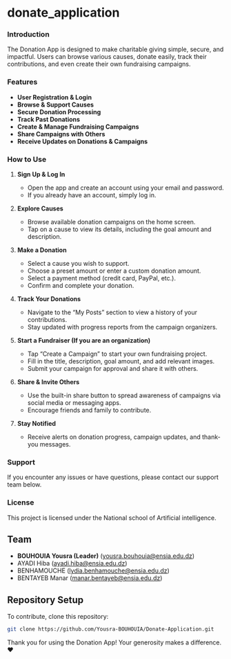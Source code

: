# donate_application

### Introduction

The Donation App is designed to make charitable giving simple, secure, and impactful. Users can browse various causes, donate easily, track their contributions, and even create their own fundraising campaigns.

### Features

- **User Registration & Login**
- **Browse & Support Causes**
- **Secure Donation Processing**
- **Track Past Donations**
- **Create & Manage Fundraising Campaigns**
- **Share Campaigns with Others**
- **Receive Updates on Donations & Campaigns**

### How to Use

1. **Sign Up & Log In**
   - Open the app and create an account using your email and password.
   - If you already have an account, simply log in.

2. **Explore Causes**
   - Browse available donation campaigns on the home screen.
   - Tap on a cause to view its details, including the goal amount and description.

3. **Make a Donation**
   - Select a cause you wish to support.
   - Choose a preset amount or enter a custom donation amount.
   - Select a payment method (credit card, PayPal, etc.).
   - Confirm and complete your donation.

4. **Track Your Donations**
   - Navigate to the “My Posts” section to view a history of your contributions.
   - Stay updated with progress reports from the campaign organizers.

5. **Start a Fundraiser (If you are an organization)**
   - Tap “Create a Campaign” to start your own fundraising project.
   - Fill in the title, description, goal amount, and add relevant images.
   - Submit your campaign for approval and share it with others.

6. **Share & Invite Others**
   - Use the built-in share button to spread awareness of campaigns via social media or messaging apps.
   - Encourage friends and family to contribute.

7. **Stay Notified**
   - Receive alerts on donation progress, campaign updates, and thank-you messages.

### Support

If you encounter any issues or have questions, please contact our support team below.

### License

This project is licensed under the National school of Artificial intelligence.


## Team
- **BOUHOUIA Yousra (Leader)** (yousra.bouhouia@ensia.edu.dz)
- AYADI Hiba (ayadi.hiba@ensia.edu.dz)
- BENHAMOUCHE (lydia.benhamouche@ensia.edu.dz)
- BENTAYEB Manar (manar.bentayeb@ensia.edu.dz)

## Repository Setup
To contribute, clone this repository:
```bash
git clone https://github.com/Yousra-BOUHOUIA/Donate-Application.git
```
Thank you for using the Donation App! Your generosity makes a difference. ❤️
